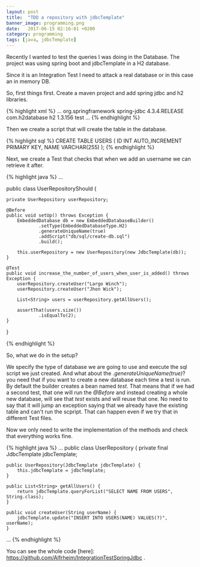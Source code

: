 ```yaml
---
layout: post
title:  "TDD a repository with jdbcTemplate"
banner_image: programming.png
date:   2017-06-15 02:16:01 +0200
category: programming 
tags: [java, jdbcTemplate]
---
```

Recently I wanted to test the queries I was doing in the Database. The project was using spring boot and jdbcTemplate in a H2 database.

Since it is an Integration Test I need to attack a real database or in this case an in memory DB.

So, first things first. Create a maven project and add spring jdbc and h2 libraries. 

{% highlight xml %}
<dependencies>
  ...
  <dependency>
    <groupId>org.springframework</groupId>
	<artifactId>spring-jdbc</artifactId>
	<version>4.3.4.RELEASE</version>
  </dependency>
  <dependency>
    <groupId>com.h2database</groupId>
	<artifactId>h2</artifactId>
	<version>1.3.156</version>
	<scope>test</scope>
  </dependency>
  ...
</dependencies>
{% endhighlight %}

Then we create a script that will create the table in the database.

{% highlight sql %}
CREATE TABLE USERS (
  ID INT AUTO_INCREMENT PRIMARY KEY,
  NAME VARCHAR(255)
);
{% endhighlight %}

Next, we create a Test that checks that when we add an username we can retrieve it after. 

{% highlight java %}
...

public class UserRepositoryShould {

    private UserRepository userRepository;

    @Before
    public void setUp() throws Exception {
        EmbeddedDatabase db = new EmbeddedDatabaseBuilder()
                .setType(EmbeddedDatabaseType.H2)
                .generateUniqueName(true)
                .addScript("db/sql/create-db.sql")
                .build();

        this.userRepository = new UserRepository(new JdbcTemplate(db));
    }

    @Test
    public void increase_the_number_of_users_when_user_is_added() throws Exception {
        userRepository.createUser("Largo Winch");
        userRepository.createUser("Jhon Wick");

        List<String> users = userRepository.getAllUsers();

        assertThat(users.size())
                .isEqualTo(2);
    }
}

{% endhighlight %}

So, what we do in the setup?

We specify the type of database we are going to use and execute the sql script we just created.
And what about the *.generateUniqueName(true)*? you need that if you want to create a new database each time a test is run. By default the builder creates a bean named *test*. That means that if we had a second test, that one will run the *@Before* and instead creating a whole new database, will see that *test* exists and will reuse that one. 
No need to say that it will jump an exception saying that we already have the existing table and can't run the scpript. That can happen even if we try that in different Test files.

Now we only need to write the implementation of the methods and check that everything works fine.

{% highlight java %}
...
public class UserRepository {
    private final JdbcTemplate jdbcTemplate;

    public UserRepository(JdbcTemplate jdbcTemplate) {
        this.jdbcTemplate = jdbcTemplate;
    }

    public List<String> getAllUsers() {
        return jdbcTemplate.queryForList("SELECT NAME FROM USERS", String.class);
    }

    public void createUser(String userName) {
        jdbcTemplate.update("INSERT INTO USERS(NAME) VALUES(?)", userName);
    }
...
{% endhighlight %}

You can see the whole code [here]: https://github.com/Alfrheim/IntegrationTestSpringJdbc .
